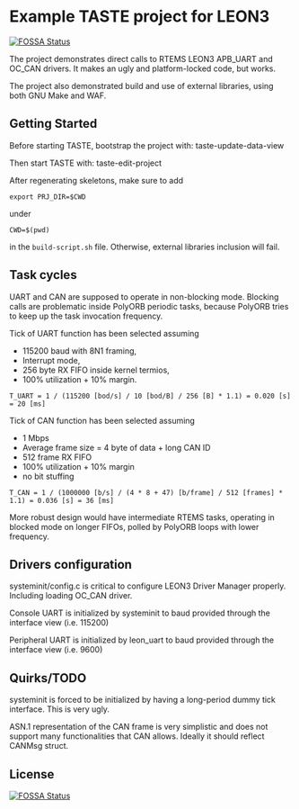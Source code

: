 # Example TASTE project for LEON3
[![FOSSA Status](https://app.fossa.io/api/projects/git%2Bgithub.com%2Fdmarszk%2Ftaste-leon-rtems-demo.svg?type=shield)](https://app.fossa.io/projects/git%2Bgithub.com%2Fdmarszk%2Ftaste-leon-rtems-demo?ref=badge_shield)

The project demonstrates direct calls to RTEMS LEON3 APB_UART and OC_CAN drivers. It makes an ugly and platform-locked code, but works.

The project also demonstrated build and use of external libraries, using both GNU Make and WAF.

## Getting Started
Before starting TASTE, bootstrap the project with:
taste-update-data-view

Then start TASTE with:
taste-edit-project

After regenerating skeletons, make sure to add
```
export PRJ_DIR=$CWD
```
under
```
CWD=$(pwd)
```
in the ```build-script.sh``` file. Otherwise, external libraries inclusion will fail.


## Task cycles
UART and CAN are supposed to operate in non-blocking mode.
Blocking calls are problematic inside PolyORB periodic tasks, because PolyORB tries to keep up the task invocation frequency.

Tick of UART function has been selected assuming
- 115200 baud with 8N1 framing,
- Interrupt mode,
- 256 byte RX FIFO inside kernel termios,
- 100% utilization + 10% margin.
```
T_UART = 1 / (115200 [bod/s] / 10 [bod/B] / 256 [B] * 1.1) = 0.020 [s] = 20 [ms]
```

Tick of CAN function has been selected assuming
- 1 Mbps
- Average frame size = 4 byte of data + long CAN ID
- 512 frame RX FIFO
- 100% utilization + 10% margin
- no bit stuffing
```
T_CAN = 1 / (1000000 [b/s] / (4 * 8 + 47) [b/frame] / 512 [frames] * 1.1) = 0.036 [s] = 36 [ms]
```

More robust design would have intermediate RTEMS tasks, operating in blocked mode on longer FIFOs, polled by PolyORB loops with lower frequency.

## Drivers configuration
systeminit/config.c is critical to configure LEON3 Driver Manager properly. Including loading OC_CAN driver.

Console UART is initialized by systeminit to baud provided through the interface view (i.e. 115200)

Peripheral UART is initialized by leon_uart to baud provided through the interface view (i.e. 9600)

## Quirks/TODO
systeminit is forced to be initialized by having a long-period dummy tick interface. This is very ugly.

ASN.1 representation of the CAN frame is very simplistic and does not support many functionalities that CAN allows.
Ideally it should reflect CANMsg struct.

## License
[![FOSSA Status](https://app.fossa.io/api/projects/git%2Bgithub.com%2Fdmarszk%2Ftaste-leon-rtems-demo.svg?type=large)](https://app.fossa.io/projects/git%2Bgithub.com%2Fdmarszk%2Ftaste-leon-rtems-demo?ref=badge_large)